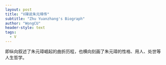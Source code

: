 ```yaml
---
layout: post
title: "V辣说朱元璋传"
subtitle: "Zhu Yuanzhang's Biograph"
author: "WongCU"
header-style: text
tags:
  - V
---
```



即纵向叙述了朱元璋崛起的曲折历程，也横向刻画了朱元璋的性格、用人、处世等人生哲学。
